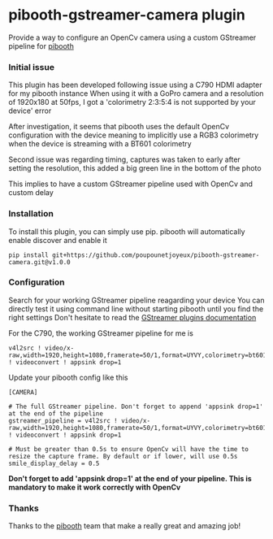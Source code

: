 # pibooth-gstreamer-camera plugin
Provide a way to configure an OpenCv camera using a custom GStreamer pipeline for [pibooth](https://github.com/pibooth/pibooth)

### Initial issue
This plugin has been developed following issue using a C790 HDMI adapter for my pibooth instance
When using it with a GoPro camera and a resolution of 1920x180 at 50fps, I got a 'colorimetry 2:3:5:4 is not supported by your device' error

After investigation, it seems that pibooth uses the default OpenCv configuration with the device meaning to implicitly use a RGB3 colorimetry when the device is streaming with a BT601 colorimetry

Second issue was regarding timing, captures was taken to early after setting the resolution, this added a big green line in the bottom of the photo

This implies to have a custom GStreamer pipeline used with OpenCv and custom delay

### Installation
To install this plugin, you can simply use pip. pibooth will automatically enable discover and enable it
```
pip install git+https://github.com/poupounetjoyeux/pibooth-gstreamer-camera.git@v1.0.0
```

### Configuration
Search for your working GStreamer pipeline reagarding your device
You can directly test it using command line without starting pibooth until you find the right settings
Don't hesitate to read the [GStreamer plugins documentation](https://gstreamer.freedesktop.org/documentation/plugins_doc.html)

For the C790, the working GStreamer pipeline for me is
```
v4l2src ! video/x-raw,width=1920,height=1080,framerate=50/1,format=UYVY,colorimetry=bt601 ! videoconvert ! appsink drop=1
```

Update your pibooth config like this
```
[CAMERA]

# The full GStreamer pipeline. Don't forget to append 'appsink drop=1' at the end of the pipeline
gstreamer_pipeline = v4l2src ! video/x-raw,width=1920,height=1080,framerate=50/1,format=UYVY,colorimetry=bt601 ! videoconvert ! appsink drop=1

# Must be greater than 0.5s to ensure OpenCv will have the time to resize the capture frame. By default or if lower, will use 0.5s
smile_display_delay = 0.5
```
**Don't forget to add 'appsink drop=1' at the end of your pipeline. This is mandatory to make it work correctly with OpenCv**

### Thanks
Thanks to the [pibooth](https://github.com/pibooth/pibooth) team that make a really great and amazing job!

